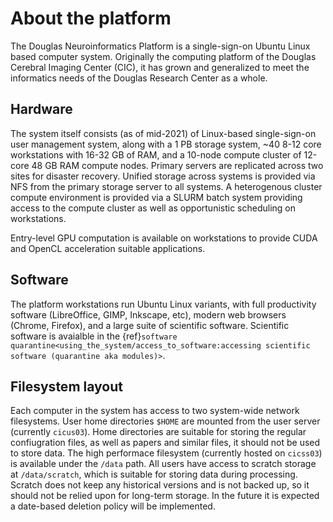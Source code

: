 # About the platform

The Douglas Neuroinformatics Platform is a single-sign-on Ubuntu Linux based
computer system. Originally the computing platform of the Douglas Cerebral
Imaging Center (CIC), it has grown and generalized to meet the informatics
needs of the Douglas Research Center as a whole.

## Hardware

The system itself consists (as of mid-2021) of Linux-based single-sign-on
user management system, along with a 1 PB storage system, ~40 8-12 core
workstations with 16-32 GB of RAM, and a 10-node compute cluster of
12-core 48 GB RAM compute nodes. Primary servers are replicated across
two sites for disaster recovery. Unified storage across systems is
provided via NFS from the primary storage server to all systems.
A heterogenous cluster compute environment is provided via a SLURM
batch system providing access to the compute cluster as well as opportunistic
scheduling on workstations.

Entry-level GPU computation is available on workstations to provide CUDA
and OpenCL acceleration suitable applications.

## Software

The platform workstations run Ubuntu Linux variants, with full productivity
software (LibreOffice, GIMP, Inkscape, etc), modern web browsers (Chrome, Firefox),
and a large suite of scientific software. Scientific software is avaialble in the
{ref}`software quarantine<using_the_system/access_to_software:accessing scientific software (quarantine aka modules)>`.

## Filesystem layout

Each computer in the system has access to two system-wide network filesystems.
User home directories `$HOME` are mounted from the user server (currently `cicus03`).
Home directories are suitable for storing the regular confiugration files, as well
as papers and similar files, it should not be used to store data. The high performace
filesystem (currently hosted on `cicss03`) is available under the `/data` path.
All users have access to scratch storage at `/data/scratch`, which is suitable
for storing data during processing. Scratch does not keep any historical versions
and is not backed up, so it should not be relied upon for long-term storage. In
the future it is expected a date-based deletion policy will be implemented.
